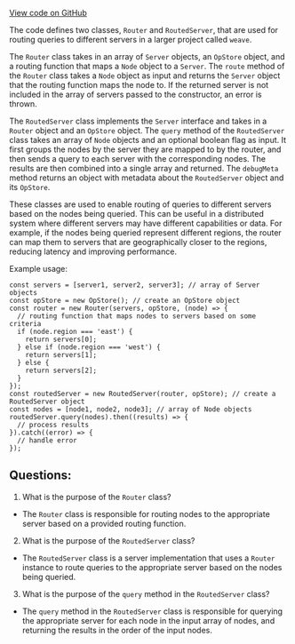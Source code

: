 [View code on GitHub](https://github.com/wandb/weave/weave-js/src/core/server/routed.ts)

The code defines two classes, `Router` and `RoutedServer`, that are used for routing queries to different servers in a larger project called `weave`. 

The `Router` class takes in an array of `Server` objects, an `OpStore` object, and a routing function that maps a `Node` object to a `Server`. The `route` method of the `Router` class takes a `Node` object as input and returns the `Server` object that the routing function maps the node to. If the returned server is not included in the array of servers passed to the constructor, an error is thrown. 

The `RoutedServer` class implements the `Server` interface and takes in a `Router` object and an `OpStore` object. The `query` method of the `RoutedServer` class takes an array of `Node` objects and an optional boolean flag as input. It first groups the nodes by the server they are mapped to by the router, and then sends a query to each server with the corresponding nodes. The results are then combined into a single array and returned. The `debugMeta` method returns an object with metadata about the `RoutedServer` object and its `OpStore`. 

These classes are used to enable routing of queries to different servers based on the nodes being queried. This can be useful in a distributed system where different servers may have different capabilities or data. For example, if the nodes being queried represent different regions, the router can map them to servers that are geographically closer to the regions, reducing latency and improving performance. 

Example usage:

```
const servers = [server1, server2, server3]; // array of Server objects
const opStore = new OpStore(); // create an OpStore object
const router = new Router(servers, opStore, (node) => {
  // routing function that maps nodes to servers based on some criteria
  if (node.region === 'east') {
    return servers[0];
  } else if (node.region === 'west') {
    return servers[1];
  } else {
    return servers[2];
  }
});
const routedServer = new RoutedServer(router, opStore); // create a RoutedServer object
const nodes = [node1, node2, node3]; // array of Node objects
routedServer.query(nodes).then((results) => {
  // process results
}).catch((error) => {
  // handle error
});
```
## Questions: 
 1. What is the purpose of the `Router` class?
- The `Router` class is responsible for routing nodes to the appropriate server based on a provided routing function.

2. What is the purpose of the `RoutedServer` class?
- The `RoutedServer` class is a server implementation that uses a `Router` instance to route queries to the appropriate server based on the nodes being queried.

3. What is the purpose of the `query` method in the `RoutedServer` class?
- The `query` method in the `RoutedServer` class is responsible for querying the appropriate server for each node in the input array of nodes, and returning the results in the order of the input nodes.